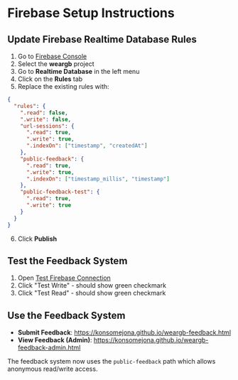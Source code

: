 # Firebase Setup Instructions

## Update Firebase Realtime Database Rules

1. Go to [Firebase Console](https://console.firebase.google.com/)
2. Select the **weargb** project
3. Go to **Realtime Database** in the left menu
4. Click on the **Rules** tab
5. Replace the existing rules with:

```json
{
  "rules": {
    ".read": false,
    ".write": false,
    "url-sessions": {
      ".read": true,
      ".write": true,
      ".indexOn": ["timestamp", "createdAt"]
    },
    "public-feedback": {
      ".read": true,
      ".write": true,
      ".indexOn": ["timestamp_millis", "timestamp"]
    },
    "public-feedback-test": {
      ".read": true,
      ".write": true
    }
  }
}
```

6. Click **Publish**

## Test the Feedback System

1. Open [Test Firebase Connection](https://konsomejona.github.io/test-firebase.html)
2. Click "Test Write" - should show green checkmark
3. Click "Test Read" - should show green checkmark

## Use the Feedback System

- **Submit Feedback**: https://konsomejona.github.io/weargb-feedback.html
- **View Feedback (Admin)**: https://konsomejona.github.io/weargb-feedback-admin.html

The feedback system now uses the `public-feedback` path which allows anonymous read/write access.